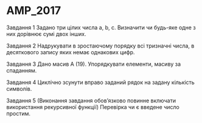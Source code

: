 # AMP_2017


Завдання 1
Задано три цілих числа a, b, c. Визначити чи будь-яке одне з них дорівнює сумі двох інших.

Завдання 2
Надрукувати в зростаючому порядку всі тризначні числа, в десяткового запису яких немає однакових цифр.

Завдання 3
Дано масив А (19). Упорядкувати елементи, масиву за спаданням.

Завдання 4
Циклічно зсунути вправо заданий рядок на задану кількість символів.

Завдання 5 (Виконання завдання обов’язково повинне включати використання рекурсивної функції)
Перевірка чи є введене число простим.

